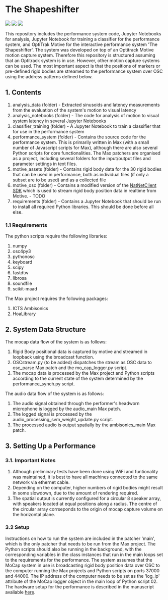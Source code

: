 # The Shapeshifter

<p float="center">
  <img src="/gifs/7c1.gif" width=width/3 />
  <img src="/gifs/7c2.gif" width=width/3 /> 
  <img src="/gifs/7c3.gif" width=width/3 />
</p>

This repository includes the performance system code, Jupyter Notebooks for analysis, Jupyter
Notebook for training a classifier for the performance system, and OptiTrak Motive for the interactive
performance system 'The Shapeshifter'. The system was developed on top of an Optitrack Motive motion
capture system. Therefore this repository is structured assuming that an Optitrack system is in use.
However, other motion capture systems can be used. The most important aspect is that the positions of
markers or pre-defined rigid bodies are streamed to the performance system over OSC using the address
patterns defined below.

## 1. Contents

1. analysis_data (folder) - Extracted sinusoids and latency measurements from the evaluation of the system's motion to visual latency
2. analysis_notebooks (folder) - The code for analysis of motion to visual system latency in several Jupyter Notebooks
3. classifier_training (folder) - A Jupyter Notebook to train a classifier that for use in the performance system
4. performance_system (folder) - Contains the source code for the performance system. This is primarily written in Max (with a small number of Javascript scripts for Max), 
although there are also several Python scripts for core functionalities. The Max patchers are organised as a project, including several folders for the input/output files
and parameter settings in text files.
5. motive_assets (folder) - Contains rigid body data for the 30 rigid bodies that can be used in
performance, both as individual files (if only a subset are to be used) and as a collected file
6. motive_osc (folder) - Contains a modified version of the [NatNetClient SDK](https://optitrack.com/support/downloads/developer-tools.html#natnet-sdk)
which is used to stream rigid body position data in realtime from Motive. - TODO
7. requirements (folder) - Contains a Jupyter Notebook that should be run to install all required
Python libraries. This should be done before all else.

### 1.1 Requirements

The python scripts require the following libraries:

1. numpy
2. osc4py3
3. pythonosc
4. keyboard
5. scipy
6. fastdtw
7. librosa
8. soundfile
9. scikit-maad

The Max project requires the following packages:

1. ICTS Ambisonics
2. HoaLibrary

## 2. System Data Structure

The mocap data flow of the system is as follows:

1. Rigid Body positional data is captured by motive and streamed in loopback
using the broadcast function.
2. OSCstream.py (to be added) dispatches the stream as OSC data to osc_parse Max patch and the mo_cap_logger.py script.
3. The mocap data is processed by the Max project and Python scripts according to the current state of the system determined by the performance_synch.py script.

The audio data flow of the system is as follows:

1. The audio signal obtained through the performer's headworn microphone is logged by the audio_main Max patch.
2. The logged signal is processed by the audio_processing_svm_weight_update.py script.
3. The processed audio is output spatially by the ambisonics_main Max patch.

## 3. Setting Up a Performance

### 3.1. Important Notes

1. Although preliminary tests have been done using WiFi and funtionality was maintained, it is best to
have all machines connected to the same network via ethernet cable.
2. Depending on the computer, higher numbers of rigid bodies might result in some slowdown, due to
the amount of rendering required.
3. The spatial output is currently configured for a circular 8 speaker array, with speakers located at equal positions
along a radius. The centre of the circular array corrseponds to the origin of mocap capture volume on the horizontal plane.

### 3.2 Setup

Instructions on how to run the system are included in the patcher 'main', which is the only patcher that needs to be run from the Max project. The Python scripts should also be running in the background, with the corresponding variables in the class instances that run in the main loops set to the requirements for the performance. The system assumes that the MoCap system in use is broadcasting rigid body position data over OSC to the computer running the Max projects and Python scripts on ports 37000 and 44000. The IP address of the computer needs to be set as the 'log_ip' attribute of the MoCap logger object in the main loop of Python script 02. The hardware setup for the performance is described in the manuscript avaliable [here](https://drive.google.com/file/d/1gkyzdBCqBgZmMgvKYMLVTJ-M8FwWhahq/view?usp=drive_link).
